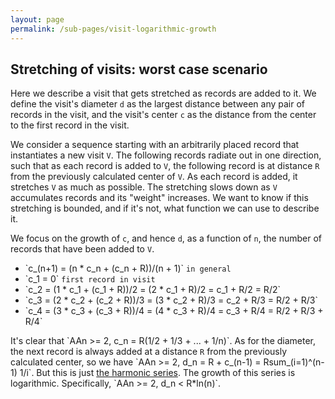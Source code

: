 ```yaml
---
layout: page
permalink: /sub-pages/visit-logarithmic-growth
---
```


<script src="https://cdn.mathjax.org/mathjax/latest/MathJax.js?config=AM_HTMLorMML-full"></script>

## Stretching of visits: worst case scenario

Here we describe a visit that gets stretched as records are added to it. We define the visit's diameter `d` as the largest distance between any pair of records in the visit, and the visit's center `c` as the distance from the center to the first record in the visit.

We consider a sequence starting with an arbitrarily placed record that instantiates a new visit `V`. The following records radiate out in one direction, such that as each record is added to `V`, the following record is at distance `R` from the previously calculated center of `V`. As each record is added, it stretches `V` as much as possible. The stretching slows down as `V` accumulates records and its "weight" increases. We want to know if this stretching is bounded, and if it's not, what function we can use to describe it.

We focus on the growth of `c`, and hence `d`, as a function of `n`, the number of records that have been added to `V`.

<ul>
  <li>
    `c_(n+1) = (n * c_n + (c_n + R))/(n + 1)` <code>in general</code>
  </li>
  <li>
    `c_1 = 0` <code>first record in visit</code>
  </li>
  <li>
    `c_2 = (1 * c_1 + (c_1 + R))/2 = (2 * c_1 + R)/2 = c_1 + R/2 = R/2`
  </li>
  <li>
    `c_3 = (2 * c_2 + (c_2 + R))/3 = (3 * c_2 + R)/3 = c_2 + R/3 = R/2 + R/3`
  </li>
  <li>
    `c_4 = (3 * c_3 + (c_3 + R))/4 = (4 * c_3 + R)/4 = c_3 + R/4 = R/2 + R/3 + R/4`
  </li>
</ul>

<div>
  It's clear that `AAn >= 2, c_n = R(1/2 + 1/3 + ... + 1/n)`. As for the diameter, the next record is always added at a distance <code>R</code> from the previously calculated center, so we have `AAn >= 2, d_n = R + c_(n-1) = Rsum_(i=1)^(n-1) 1/i`.  But this is just <a href="https://en.wikipedia.org/wiki/Harmonic_series_(mathematics)">the harmonic series</a>. The growth of this series is logarithmic. Specifically, `AAn >= 2, d_n < R*ln(n)`.
</div>
